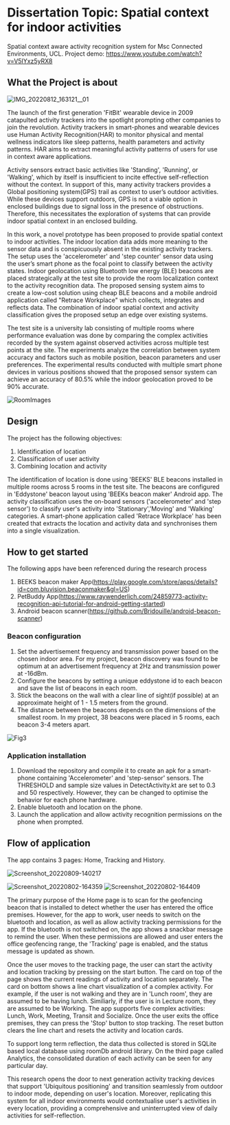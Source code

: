# Dissertation Topic: Spatial context for indoor activities
Spatial context aware activity recognition system for Msc Connected Environments, UCL.
Project demo: https://www.youtube.com/watch?v=V5IYxz5yRX8

## What the Project is about
![IMG_20220812_163121__01](https://user-images.githubusercontent.com/91799774/184658367-d247d0f9-7877-4171-9e5d-b9ad0b83ddd2.jpg)

The launch of the first generation 'FitBit' wearable device in 2009 catapulted activity trackers into the spotlight prompting other companies to join the revolution. Activity trackers in smart-phones and wearable devices use Human Activity Recognition(HAR) to monitor physical and mental wellness indicators like sleep patterns, health parameters and activity patterns. HAR aims to extract meaningful activity patterns of users for use in context aware applications.  

Activity sensors extract basic activities like 'Standing', 'Running', or 'Walking', which by itself is insufficient to incite effective self-reflection without the context. In support of this, many activity trackers provides a Global positioning system(GPS) trail as context to user’s outdoor activities. While these devices support outdoors, GPS is not a viable option in enclosed buildings due to signal loss in the presence of obstructions. Therefore, this necessitates the exploration of systems that can provide indoor spatial context in an enclosed building.

In this work, a novel prototype has been proposed to provide spatial context to indoor activities. The indoor location data adds more meaning to the sensor data and is conspicuously absent in the existing activity trackers. The setup uses the 'accelerometer' and 'step counter' sensor data using the user’s smart phone as the focal point to classify between the activity states. Indoor geolocation using Bluetooth low energy (BLE) beacons are placed strategically at the test site to provide the room localization context to the activity recognition data. The proposed sensing system aims to create a low-cost solution using cheap BLE beacons and a mobile android application called "Retrace Workplace" which collects, integrates and reflects data. The combination of indoor spatial context and activity classification gives the proposed setup an edge over existing systems.

The test site is a university lab consisting of multiple rooms where performance evaluation was done by comparing the complex activities recorded by the system against observed activities across multiple test points at the site. The experiments analyze the correlation between system accuracy and factors such as mobile position, beacon parameters and user preferences. The experimental results conducted with multiple smart phone devices in various positions showed that the proposed sensor system can achieve an accuracy of 80.5% while the indoor geolocation proved to be 90% accurate. 

![RoomImages](https://user-images.githubusercontent.com/91799774/184658491-e2590320-e609-44b5-9c75-f59eff08ca27.jpg)

## Design

The project has the following objectives: 
1. Identification of location
2. Classification of user activity
3. Combining location and activity

The identification of location is done using 'BEEKS' BLE beacons installed in multiple rooms across 5 rooms in the test site. The beacons are configured in 'Eddystone' beacon layout using 'BEEKs beacon maker' Android app. The activity classification uses the on-board sensors ('accelerometer' and 'step sensor') to classify user's activity into 'Stationary','Moving' and 'Walking' categories. A smart-phone application called 'Retrace Workplace' has been created that extracts the location and activity data and synchronises them into a single visualization.


## How to get started

The following apps have been referenced during the research process
1. BEEKS beacon maker App(https://play.google.com/store/apps/details?id=com.bluvision.beaconmaker&gl=US)
2. PetBuddy App(https://www.raywenderlich.com/24859773-activity-recognition-api-tutorial-for-android-getting-started)
3. Android beacon scanner(https://github.com/Bridouille/android-beacon-scanner)

### Beacon configuration
1. Set the advertisement frequency and transmission power based on the chosen indoor area. For my project, beacon discovery was found to be optimum at an advertisement frequency at 2Hz and transmission power at -16dBm. 
2. Configure the beacons by setting a unique eddystone id to each beacon and save the list of beacons in each room. 
3. Stick the beacons on the wall with a clear line of sight(if possible) at an approximate height of 1 - 1.5 meters from the ground.
4. The distance between the beacons depends on the dimensions of the smallest room. In my project, 38 beacons were placed in 5 rooms, each beacon 3-4 meters apart.

![Fig3](https://user-images.githubusercontent.com/91799774/184658200-1e91d0a6-956a-4807-a3ac-41c6e8cf7147.jpg)

### Application installation
1. Download the repository and compile it to create an apk for a smart-phone containing 'Accelerometer' and 'step-sensor' sensors. 
The THRESHOLD and sample size values in DetectActivity.kt are set to 0.3 and 50 respectively. However, they can be changed to optimise the behavior for each phone hardware.
2. Enable bluetooth and location on the phone.
2. Launch the application and allow activity recognition permissions on the phone when prompted.

## Flow of application
The app contains 3 pages: Home, Tracking and History.

![Screenshot_20220809-140217](https://user-images.githubusercontent.com/91799774/184658932-33927250-1ed6-4ae4-b078-1a0b4db5c890.png)

![Screenshot_20220802-164359](https://user-images.githubusercontent.com/91799774/184658784-702b210d-ec9a-4c1c-a4f1-05b3608bd3c4.jpg)
![Screenshot_20220802-164409](https://user-images.githubusercontent.com/91799774/184658885-d8d81628-1082-4d97-b362-10e884c01b02.jpg)

The primary purpose of the Home page is to scan for the geofencing beacon that is installed to detect whether the user has entered the office premises.
However, for the app to work, user needs to switch on the bluetooth and location, as well as allow activity tracking permissions for the app. 
If the bluetooth is not switched on, the app shows a snackbar message to remind the user. When these permissions are allowed and user enters the office geofencing range, the 'Tracking' page is enabled, and the status message is updated as shown. 

Once the user moves to the tracking page, the user can start the activity and location tracking by pressing on the start button. The card on top of the page shows the current readings of activity and location separately. The card on bottom shows a line chart visualization of a complex activity. 
For example, if the user is not walking and they are in 'Lunch room', they are assumed to be having lunch. Similiarly, if the user is in Lecture room, they are assumed to be Working. The app supports five complex activities: Lunch, Work, Meeting, Transit and Socialize. Once the user exits the office premises, they can press the 'Stop' button to stop tracking. The reset button clears the line chart and resets the activity and location cards.

To support long term reflection, the data thus collected is stored in SQLite based local database using roomDb android library. On the third page called Analytics, the consolidated duration of each activity can be seen for any particular day. 

This research opens the door to next generation activity tracking devices that support 'Ubiquitous positioning' and transition seamlessly from outdoor to indoor mode, depending on user's location. Moreover, replicating this system for all indoor environments would contextualise user's activities in every location, providing a comprehensive and uninterrupted view of daily activities for self-reflection.
